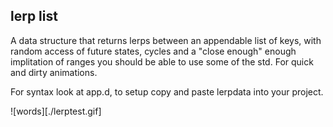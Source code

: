 ## lerp list
A data structure that returns lerps between an appendable list of keys, with random access of future states, cycles and a "close enough" enough implitation of ranges you should be able to use some of the std. For quick and dirty animations.

For syntax look at app.d, to setup copy and paste lerpdata into your project.

 ![words][./lerptest.gif]